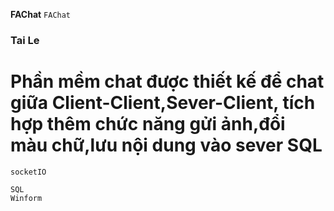 <b>FAChat</b>
 `FAChat` 
 
### Tai Le ###
<h1>Phần mềm chat được thiết kế để chat giữa Client-Client,Sever-Client, tích hợp thêm chức năng gửi ảnh,đổi màu chữ,lưu nội dung vào sever SQL</h1>

```socketIO```
~~~~
SQL
Winform
~~~~
 

